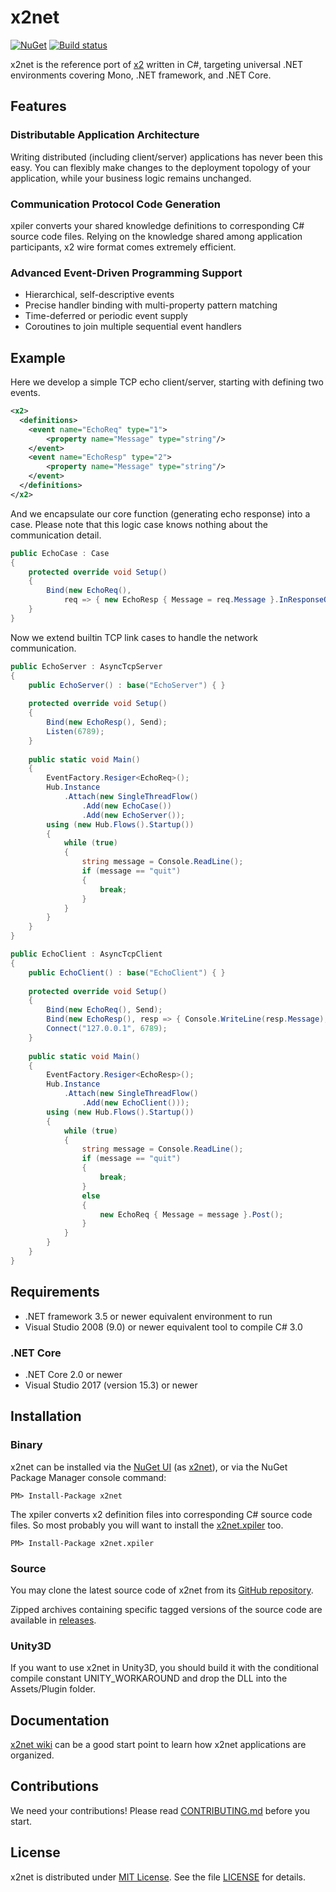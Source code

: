 x2net
=====

[![NuGet](http://img.shields.io/nuget/v/x2net.svg?style=flat)](https://www.nuget.org/packages/x2net/)
[![Build status](https://img.shields.io/appveyor/ci/jaykang920/x2net.svg?style=flat)](https://ci.appveyor.com/project/jaykang920/x2net)

x2net is the reference port of [x2](https://github.com/jaykang920/x2) written in
C#, targeting universal .NET environments covering Mono, .NET framework, and .NET
Core.

Features
--------

### Distributable Application Architecture

Writing distributed (including client/server) applications has never been this
easy. You can flexibly make changes to the deployment topology of your
application, while your business logic remains unchanged.

### Communication Protocol Code Generation

xpiler converts your shared knowledge definitions to corresponding C# source
code files. Relying on the knowledge shared among application participants, x2
wire format comes extremely efficient.

### Advanced Event-Driven Programming Support

* Hierarchical, self-descriptive events
* Precise handler binding with multi-property pattern matching
* Time-deferred or periodic event supply
* Coroutines to join multiple sequential event handlers

Example
-------

Here we develop a simple TCP echo client/server, starting with defining two events.

```xml
<x2>
  <definitions>
    <event name="EchoReq" type="1">
        <property name="Message" type="string"/>
    </event>
    <event name="EchoResp" type="2">
        <property name="Message" type="string"/>
    </event>
  </definitions>
</x2>
```

And we encapsulate our core function (generating echo response) into a case.
Please note that this logic case knows nothing about the communication detail.

```csharp
public EchoCase : Case
{
    protected override void Setup()
    {
        Bind(new EchoReq(),
            req => { new EchoResp { Message = req.Message }.InResponseOf(req).Post(); });
    }
}
```

Now we extend builtin TCP link cases to handle the network communication.

```csharp
public EchoServer : AsyncTcpServer
{
    public EchoServer() : base("EchoServer") { }
    
    protected override void Setup()
    {
        Bind(new EchoResp(), Send);
        Listen(6789);
    }
    
    public static void Main()
    {
        EventFactory.Resiger<EchoReq>();
        Hub.Instance
            .Attach(new SingleThreadFlow()
                .Add(new EchoCase())
                .Add(new EchoServer());
        using (new Hub.Flows().Startup())
        {
            while (true)
            {
                string message = Console.ReadLine();
                if (message == "quit")
                {
                    break;
                }
            }
        }
    }
}

public EchoClient : AsyncTcpClient
{
    public EchoClient() : base("EchoClient") { }
    
    protected override void Setup()
    {
        Bind(new EchoReq(), Send);
        Bind(new EchoResp(), resp => { Console.WriteLine(resp.Message); });
        Connect("127.0.0.1", 6789);
    }
    
    public static void Main()
    {
        EventFactory.Resiger<EchoResp>();
        Hub.Instance
            .Attach(new SingleThreadFlow()
                .Add(new EchoClient()));
        using (new Hub.Flows().Startup())
        {
            while (true)
            {
                string message = Console.ReadLine();
                if (message == "quit")
                {
                    break;
                }
                else
                {
                    new EchoReq { Message = message }.Post();
                }
            }
        }
    }
}
```

Requirements
------------

* .NET framework 3.5 or newer equivalent environment to run
* Visual Studio 2008 (9.0) or newer equivalent tool to compile C# 3.0

### .NET Core

* .NET Core 2.0 or newer
* Visual Studio 2017 (version 15.3) or newer

Installation
------------

### Binary

x2net can be installed via the [NuGet UI](https://docs.nuget.org/consume/package-manager-dialog) (as [x2net](https://www.nuget.org/packages/x2net)), or via the NuGet Package Manager console command:

    PM> Install-Package x2net

The xpiler converts x2 definition files into corresponding C# source code files.
So most probably you will want to install the [x2net.xpiler](https://www.nuget.org/packages/x2net.xpiler) too.

    PM> Install-Package x2net.xpiler

### Source

You may clone the latest source code of x2net from its [GitHub repository](https://github.com/jaykang920/x2net.git).

Zipped archives containing specific tagged versions of the source code are available in [releases](https://github.com/jaykang920/x2net/releases).

### Unity3D

If you want to use x2net in Unity3D, you should build it with the conditional
compile constant UNITY_WORKAROUND and drop the DLL into the Assets/Plugin folder.

Documentation
-------------

[x2net wiki](https://github.com/jaykang920/x2net/wiki) can be a good start point to learn how x2net applications are organized.

Contributions
-------------

We need your contributions! Please read [CONTRIBUTING.md](CONTRIBUTING.md) before you start.

License
-------

x2net is distributed under [MIT License](http://opensource.org/licenses/MIT).
See the file [LICENSE](LICENSE) for details.
